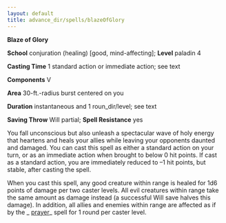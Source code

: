 ```yaml
---
layout: default
title: advance_dir/spells/blazeOfGlory
---
```

 **Blaze of Glory**

**School** conjuration (healing) [good, mind-affecting]; **Level** paladin 4

**Casting Time** 1 standard action or immediate action; see text

**Components** V

**Area** 30-ft.-radius burst centered on you

**Duration** instantaneous and 1 roun_dir/level; see text

**Saving Throw** Will partial; **Spell Resistance** yes

You fall unconscious but also unleash a spectacular wave of holy energy that heartens and heals your allies while leaving your opponents daunted and damaged. You can cast this spell as either a standard action on your turn, or as an immediate action when brought to below 0 hit points. If cast as a standard action, you are immediately reduced to –1 hit points, but stable, after casting the spell.

When you cast this spell, any good creature within range is healed for 1d6 points of damage per two caster levels. All evil creatures within range take the same amount as damage instead (a successful Will save halves this damage). In addition, all allies and enemies within range are affected as if by the _ [prayer](../../spell_dir/prayer#_prayer)_ spell for 1 round per caster level.

